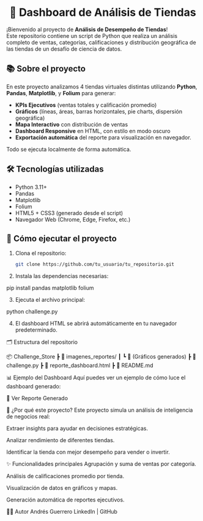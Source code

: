 <h1 align="center"> 🛒 Dashboard de Análisis de Tiendas </h1>

¡Bienvenido al proyecto de **Análisis de Desempeño de Tiendas**!  
Este repositorio contiene un script de Python que realiza un análisis completo de ventas, categorías, calificaciones y distribución geográfica de las tiendas de un desafío de ciencia de datos.

## 📚 Sobre el proyecto

En este proyecto analizamos 4 tiendas virtuales distintas utilizando **Python**, **Pandas**, **Matplotlib**, y **Folium** para generar:
- **KPIs Ejecutivos** (ventas totales y calificación promedio)
- **Gráficos** (líneas, áreas, barras horizontales, pie charts, dispersión geográfica)
- **Mapa Interactivo** con distribución de ventas
- **Dashboard Responsive** en HTML, con estilo en modo oscuro
- **Exportación automática** del reporte para visualización en navegador.

Todo se ejecuta localmente de forma automática.

## 🛠 Tecnologías utilizadas

- Python 3.11+
- Pandas
- Matplotlib
- Folium
- HTML5 + CSS3 (generado desde el script)
- Navegador Web (Chrome, Edge, Firefox, etc.)

## 🚀 Cómo ejecutar el proyecto

1. Clona el repositorio:
   ```bash
   git clone https://github.com/tu_usuario/tu_repositorio.git

2. Instala las dependencias necesarias:

pip install pandas matplotlib folium

3. Ejecuta el archivo principal:

python challenge.py

4. El dashboard HTML se abrirá automáticamente en tu navegador predeterminado.

🗂 Estructura del repositorio

📦 Challenge_Store
 ┣ 📂 imagenes_reportes/
 ┃ ┗ 📄 (Gráficos generados)
 ┣ 📄 challenge.py
 ┣ 📄 reporte_dashboard.html
 ┣ 📄 README.md

 📊 Ejemplo del Dashboard
Aquí puedes ver un ejemplo de cómo luce el dashboard generado:

📂 Ver Reporte Generado

🤔 ¿Por qué este proyecto?
Este proyecto simula un análisis de inteligencia de negocios real:

Extraer insights para ayudar en decisiones estratégicas.

Analizar rendimiento de diferentes tiendas.

Identificar la tienda con mejor desempeño para vender o invertir.

✨ Funcionalidades principales
Agrupación y suma de ventas por categoría.

Análisis de calificaciones promedio por tienda.

Visualización de datos en gráficos y mapas.

Generación automática de reportes ejecutivos.

👨‍💻 Autor
Andrés Guerrero
LinkedIn | GitHub